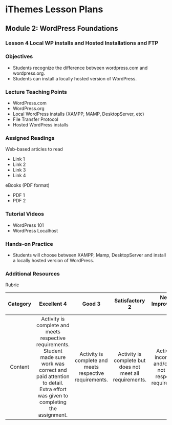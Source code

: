 iThemes Lesson Plans
==================

Module 2: WordPress Foundations
--------------------------

### Lesson 4 Local WP installs and Hosted Installations and FTP

### Objectives

* Students recognize the difference between wordpress.com and wordpress.org.
* Students can install a locally hosted version of WordPress.

### Lecture Teaching Points

- WordPress.com
- WordPress.org
- Local WordPress installs (XAMPP, MAMP, DesktopServer, etc)
- File Transfer Protocol
- Hosted WordPress installs

### Assigned Readings

Web-based articles to read

* Link 1
* Link 2
* Link 3
* Link 4

eBooks (PDF format)

* PDF 1
* PDF 2

### Tutorial Videos

* WordPress 101
* WordPress Localhost

### Hands-on Practice

* Students will choose between XAMPP, Mamp, DesktopServer and install a locally hosted version of WordPress.

### Additional Resources

Rubric

| **Category** | **Excellent 4** | **Good 3** | **Satisfactory 2** | **Needs Improvement 1** | **Points Received** |
|:------------:|:---------------:|:----------:|:------------------:|:-----------:|:------------:|
| Content | Activity is complete and meets respective requirements. Student made sure work was correct and paid attention to detail. Extra effort was given to completing the assignment. | Activity is complete and meets respective requirements. | Activity is complete but does not meet all requirements. | Activity is incomplete and/or does not meet respective requirements.| |